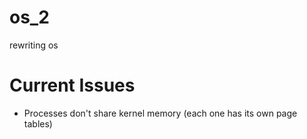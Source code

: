 # os_2
rewriting os

# Current Issues
* Processes don't share kernel memory (each one has its own page tables)